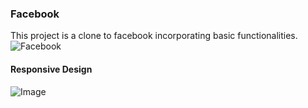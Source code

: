 ### Facebook<br />
This project is a clone to facebook incorporating basic functionalities.
![Facebook](https://firebasestorage.googleapis.com/v0/b/facebook-ad20e.appspot.com/o/facebook.jpg?alt=media&token=9906c929-33bb-4c54-8f50-2043d84f90cd)

#### Responsive Design <br />
![Image](https://firebasestorage.googleapis.com/v0/b/facebook-ad20e.appspot.com/o/image2.png?alt=media&token=783f1d5d-3e19-452a-ba87-d5a3214eb164)
